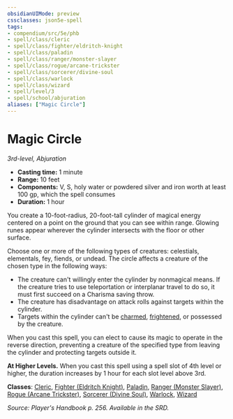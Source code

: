 ```yaml
---
obsidianUIMode: preview
cssclasses: json5e-spell
tags:
- compendium/src/5e/phb
- spell/class/cleric
- spell/class/fighter/eldritch-knight
- spell/class/paladin
- spell/class/ranger/monster-slayer
- spell/class/rogue/arcane-trickster
- spell/class/sorcerer/divine-soul
- spell/class/warlock
- spell/class/wizard
- spell/level/3
- spell/school/abjuration
aliases: ["Magic Circle"]
---
```

# Magic Circle
*3rd-level, Abjuration*  

- **Casting time:** 1 minute
- **Range:** 10 feet
- **Components:** V, S, holy water or powdered silver and iron worth at least 100 gp, which the spell consumes
- **Duration:** 1 hour

You create a 10-foot-radius, 20-foot-tall cylinder of magical energy centered on a point on the ground that you can see within range. Glowing runes appear wherever the cylinder intersects with the floor or other surface.

Choose one or more of the following types of creatures: celestials, elementals, fey, fiends, or undead. The circle affects a creature of the chosen type in the following ways:

- The creature can't willingly enter the cylinder by nonmagical means. If the creature tries to use teleportation or interplanar travel to do so, it must first succeed on a Charisma saving throw.  
- The creature has disadvantage on attack rolls against targets within the cylinder.  
- Targets within the cylinder can't be [charmed](2.%20GM%20Tools/Misc%20DND%20Handbook/compendium/rules/conditions.md#charmed), [frightened](2.%20GM%20Tools/Misc%20DND%20Handbook/compendium/rules/conditions.md#frightened), or possessed by the creature.  

When you cast this spell, you can elect to cause its magic to operate in the reverse direction, preventing a creature of the specified type from leaving the cylinder and protecting targets outside it.

**At Higher Levels.** When you cast this spell using a spell slot of 4th level or higher, the duration increases by 1 hour for each slot level above 3rd.

**Classes**: [Cleric](/compendium/classes/cleric.md), [Fighter (Eldritch Knight)](/compendium/classes/fighter-eldritch-knight.md), [Paladin](/compendium/classes/paladin.md), [Ranger (Monster Slayer)](/compendium/classes/ranger-monster-slayer-xge.md), [Rogue (Arcane Trickster)](/compendium/classes/rogue-arcane-trickster.md), [Sorcerer (Divine Soul)](/compendium/classes/sorcerer-divine-soul-xge.md), [Warlock](/compendium/classes/warlock.md), [Wizard](/compendium/classes/wizard.md)

*Source: Player's Handbook p. 256. Available in the SRD.*